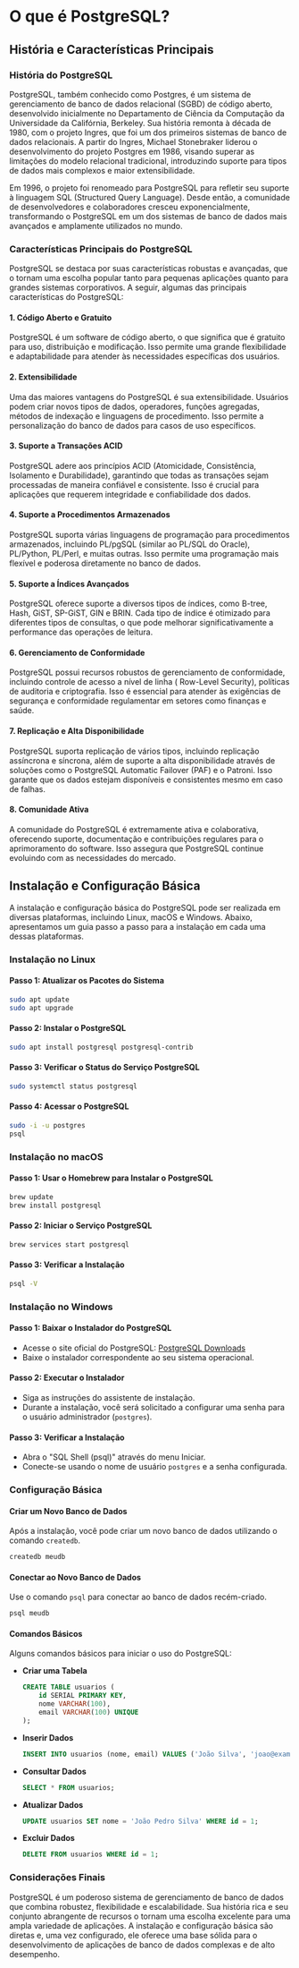 # O que é PostgreSQL?

## História e Características Principais

### História do PostgreSQL

PostgreSQL, também conhecido como Postgres, é um sistema de gerenciamento de banco de dados relacional (SGBD) de código
aberto, desenvolvido inicialmente no Departamento de Ciência da Computação da Universidade da Califórnia, Berkeley. Sua
história remonta à década de 1980, com o projeto Ingres, que foi um dos primeiros sistemas de banco de dados
relacionais. A partir do Ingres, Michael Stonebraker liderou o desenvolvimento do projeto Postgres em 1986, visando
superar as limitações do modelo relacional tradicional, introduzindo suporte para tipos de dados mais complexos e maior
extensibilidade.

Em 1996, o projeto foi renomeado para PostgreSQL para refletir seu suporte à linguagem SQL (Structured Query Language).
Desde então, a comunidade de desenvolvedores e colaboradores cresceu exponencialmente, transformando o PostgreSQL em um
dos sistemas de banco de dados mais avançados e amplamente utilizados no mundo.

### Características Principais do PostgreSQL

PostgreSQL se destaca por suas características robustas e avançadas, que o tornam uma escolha popular tanto para
pequenas aplicações quanto para grandes sistemas corporativos. A seguir, algumas das principais características do
PostgreSQL:

#### 1. **Código Aberto e Gratuito**

PostgreSQL é um software de código aberto, o que significa que é gratuito para uso, distribuição e modificação. Isso
permite uma grande flexibilidade e adaptabilidade para atender às necessidades específicas dos usuários.

#### 2. **Extensibilidade**

Uma das maiores vantagens do PostgreSQL é sua extensibilidade. Usuários podem criar novos tipos de dados, operadores,
funções agregadas, métodos de indexação e linguagens de procedimento. Isso permite a personalização do banco de dados
para casos de uso específicos.

#### 3. **Suporte a Transações ACID**

PostgreSQL adere aos princípios ACID (Atomicidade, Consistência, Isolamento e Durabilidade), garantindo que todas as
transações sejam processadas de maneira confiável e consistente. Isso é crucial para aplicações que requerem integridade
e confiabilidade dos dados.

#### 4. **Suporte a Procedimentos Armazenados**

PostgreSQL suporta várias linguagens de programação para procedimentos armazenados, incluindo PL/pgSQL (similar ao
PL/SQL do Oracle), PL/Python, PL/Perl, e muitas outras. Isso permite uma programação mais flexível e poderosa
diretamente no banco de dados.

#### 5. **Suporte a Índices Avançados**

PostgreSQL oferece suporte a diversos tipos de índices, como B-tree, Hash, GiST, SP-GiST, GIN e BRIN. Cada tipo de
índice é otimizado para diferentes tipos de consultas, o que pode melhorar significativamente a performance das
operações de leitura.

#### 6. **Gerenciamento de Conformidade**

PostgreSQL possui recursos robustos de gerenciamento de conformidade, incluindo controle de acesso a nível de linha (
Row-Level Security), políticas de auditoria e criptografia. Isso é essencial para atender às exigências de segurança e
conformidade regulamentar em setores como finanças e saúde.

#### 7. **Replicação e Alta Disponibilidade**

PostgreSQL suporta replicação de vários tipos, incluindo replicação assíncrona e síncrona, além de suporte a alta
disponibilidade através de soluções como o PostgreSQL Automatic Failover (PAF) e o Patroni. Isso garante que os dados
estejam disponíveis e consistentes mesmo em caso de falhas.

#### 8. **Comunidade Ativa**

A comunidade do PostgreSQL é extremamente ativa e colaborativa, oferecendo suporte, documentação e contribuições
regulares para o aprimoramento do software. Isso assegura que PostgreSQL continue evoluindo com as necessidades do
mercado.

## Instalação e Configuração Básica

A instalação e configuração básica do PostgreSQL pode ser realizada em diversas plataformas, incluindo Linux, macOS e
Windows. Abaixo, apresentamos um guia passo a passo para a instalação em cada uma dessas plataformas.

### Instalação no Linux

#### Passo 1: Atualizar os Pacotes do Sistema

```bash
sudo apt update
sudo apt upgrade
```

#### Passo 2: Instalar o PostgreSQL

```bash
sudo apt install postgresql postgresql-contrib
```

#### Passo 3: Verificar o Status do Serviço PostgreSQL

```bash
sudo systemctl status postgresql
```

#### Passo 4: Acessar o PostgreSQL

```bash
sudo -i -u postgres
psql
```

### Instalação no macOS

#### Passo 1: Usar o Homebrew para Instalar o PostgreSQL

```bash
brew update
brew install postgresql
```

#### Passo 2: Iniciar o Serviço PostgreSQL

```bash
brew services start postgresql
```

#### Passo 3: Verificar a Instalação

```bash
psql -V
```

### Instalação no Windows

#### Passo 1: Baixar o Instalador do PostgreSQL

- Acesse o site oficial do PostgreSQL: [PostgreSQL Downloads](https://www.postgresql.org/download/)
- Baixe o instalador correspondente ao seu sistema operacional.

#### Passo 2: Executar o Instalador

- Siga as instruções do assistente de instalação.
- Durante a instalação, você será solicitado a configurar uma senha para o usuário administrador (`postgres`).

#### Passo 3: Verificar a Instalação

- Abra o "SQL Shell (psql)" através do menu Iniciar.
- Conecte-se usando o nome de usuário `postgres` e a senha configurada.

### Configuração Básica

#### Criar um Novo Banco de Dados

Após a instalação, você pode criar um novo banco de dados utilizando o comando `createdb`.

```bash
createdb meudb
```

#### Conectar ao Novo Banco de Dados

Use o comando `psql` para conectar ao banco de dados recém-criado.

```bash
psql meudb
```

#### Comandos Básicos

Alguns comandos básicos para iniciar o uso do PostgreSQL:

- **Criar uma Tabela**
  ```sql
  CREATE TABLE usuarios (
      id SERIAL PRIMARY KEY,
      nome VARCHAR(100),
      email VARCHAR(100) UNIQUE
  );
  ```

- **Inserir Dados**
  ```sql
  INSERT INTO usuarios (nome, email) VALUES ('João Silva', 'joao@example.com');
  ```

- **Consultar Dados**
  ```sql
  SELECT * FROM usuarios;
  ```

- **Atualizar Dados**
  ```sql
  UPDATE usuarios SET nome = 'João Pedro Silva' WHERE id = 1;
  ```

- **Excluir Dados**
  ```sql
  DELETE FROM usuarios WHERE id = 1;
  ```

### Considerações Finais

PostgreSQL é um poderoso sistema de gerenciamento de banco de dados que combina robustez, flexibilidade e
escalabilidade. Sua história rica e seu conjunto abrangente de recursos o tornam uma escolha excelente para uma ampla
variedade de aplicações. A instalação e configuração básica são diretas e, uma vez configurado, ele oferece uma base
sólida para o desenvolvimento de aplicações de banco de dados complexas e de alto desempenho.